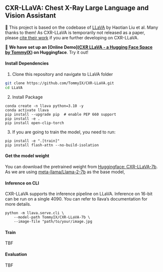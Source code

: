 ## CXR-LLaVA: Chest X-Ray Large Language and Vision Assistant

🥰 This project is based on the codebase of [LLaVA](https://llava-vl.github.io/) by Haotian Liu et al. Many thanks to them! As CXR-LLaVA is temporarily not released as a paper, please [cite their work](https://github.com/haotian-liu/LLaVA/tree/main#citation) if you are further developing on CXR-LLaVA.

🤗 **We have set up an [Online Demo]([CXR LLaVA - a Hugging Face Space by TommyIX](https://huggingface.co/spaces/TommyIX/CXR-LLaVA)) on Huggingface**. Try it out!



#### Install Dependencies

1. Clone this repository and navigate to LLaVA folder
```bash
git clone https://github.com/TommyIX/CXR-LLaVA.git
cd LLaVA
```

2. Install Package
```Shell
conda create -n llava python=3.10 -y
conda activate llava
pip install --upgrade pip  # enable PEP 660 support
pip install -e .
pip install open-clip-torch
```

3. If you are going to train the model, you need to run:
```
pip install -e ".[train]"
pip install flash-attn --no-build-isolation
```



#### Get the model weight

You can download the pretrained weight from [Huggingface: CXR-LLaVA-7b](https://huggingface.co/TommyIX/CXR-LLaVA-7b/). As we are using [meta-llama/Llama-2-7b](https://huggingface.co/meta-llama/Llama-2-7b) as the base model, 



#### Inference on CLI

CXR-LLaVA supports the inference pipeline on LLaVA. Inference on 16-bit can be run on a single 4090. You can refer to llava’s documentation for more details.

```Shell
python -m llava.serve.cli \
    --model-path TommyIX/CXR-LLaVA-7b \
    --image-file "path/to/your/image.jpg
```



#### Train

TBF



#### Evaluation

TBF
